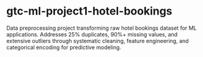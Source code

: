 # gtc-ml-project1-hotel-bookings
Data preprocessing project transforming raw hotel bookings dataset for ML applications. Addresses 25% duplicates, 90%+ missing values, and extensive outliers through systematic cleaning, feature engineering, and categorical encoding for predictive modeling.
